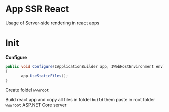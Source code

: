 # App SSR React

Usage of Server-side rendering in react apps

# Init

**Configure**

```C#
public void Configure(IApplicationBuilder app, IWebHostEnvironment env)
{
       app.UseStaticFiles();
}
```

Create foldel `wwwroot`

Build react app and copy all files in foldel `build` them paste in root folder `wwwroot` ASP.NET Core server
